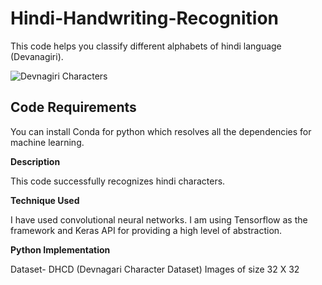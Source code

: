 # Hindi-Handwriting-Recognition

This code helps you classify different alphabets of hindi language (Devanagiri).

![Devnagiri Characters](https://miro.medium.com/max/980/1*dmZC4dCbLiVJiJb2Zpuiaw.png)

## **Code Requirements**

You can install Conda for python which resolves all the dependencies for machine learning.

**Description**

This code successfully recognizes hindi characters.

**Technique Used**

I have used convolutional neural networks. I am using Tensorflow as the framework and Keras API for providing a high level of abstraction.

**Python Implementation**

Dataset- DHCD (Devnagari Character Dataset)
Images of size 32 X 32
